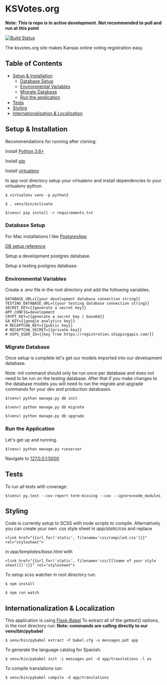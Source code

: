 # KSVotes.org
**Note: This is repo is in active development.  Not recommended to pull and run at this point**

[![Build Status](https://travis-ci.org/BlueprintKansas/ksvotes.org.svg?branch=master)](https://travis-ci.org/BlueprintKansas/ksvotes.org)

The ksvotes.org site makes Kansas online voting registration easy.

## Table of Contents
* [Setup & Installation](#setup-&-installation)
    * [Database Setup](#database-setup)
    * [Environmental Variables](#environmental-variables)
    * [Migrate Database](#migrate-database)
    * [Run the application](#run-the-application)
* [Tests](#tests)
* [Styling](styling)
* [Internationalization & Localization](#internationalization-&-localization)

## Setup & Installation
  Recommendations for running after cloning:

  Install [Python 3.6+](https://www.python.org/downloads/)

  Install [pip](https://pypi.org/project/pip/#description)

  Install [virtualenv](https://virtualenv.pypa.io/en/stable/)

  In app root directory setup your virtualenv and install dependencies to your virtualenv python.

  ```
  $ virtualenv venv -p python3
  ```
  ```
  $ . venv/bin/activate
  ```
  ```
  $(venv) pip install -r requirements.txt
  ```

### Database Setup
  For Mac installations I like [PostgresApp](https://postgresapp.com/)

  [DB setup reference](https://medium.com/coding-blocks/creating-user-database-and-adding-access-on-postgresql-8bfcd2f4a91e)

  Setup a development postgres database.

  Setup a testing postgres database.

### Environmental Variables
  Create a .env file in the root directory and add the following variables.
  ```
  DATABASE_URL={{your development database connection string}}
  TESTING_DATABASE_URL={{your testing database connection string}}
  SECRET_KEY={{generate a secret key}}
  APP_CONFIG=development
  CRYPT_KEY={{generate a secret key | base64}}
  GA_KEY={{google analytics key}}
  # RECAPTCHA_KEY={{public key}}
  # RECAPTCHA_SECRET={{private key}}
  # USPS_USER_ID={{key from https://registration.shippingapis.com/}}
  ```

### Migrate Database
  Once setup is complete let's get our models imported into our development database.

  Note: init command should only be run once per database and does not need to be run on the testing database.  After that if you make changes to the database models you will need to run the migrate and upgrade commands for your dev and production databases.

  ```
  $(venv) python manage.py db init
  ```

  ```
  $(venv) python manage.py db migrate
  ```

  ```
  $(venv) python manage.py db upgrade
  ```


### Run the Application
  Let's get up and running.
  ```
  $(venv) python manage.py runserver
  ```

  Navigate to [127.0.0.1:5000](127.0.0.1:5000)



## Tests
To run all tests with coverage:
```
$(venv) py.test --cov-report term-missing --cov --ignore=node_modules
```


## Styling
Code is currently setup to SCSS with node scripts to compile.
Alternatively you can create your own .css style sheet in *app/static/css* and replace
```
<link href="{{url_for('static', filename='css/compiled.css')}}" rel="stylesheet">
```
in *app/templates/base.html* with
```
<link href="{{url_for('static', filename='css/[[[name of your style sheet]]]')}}" rel="stylesheet">
```

To setup scss watcher in root directory run:
```
$ npm install
```
```
$ npm run watch
```

## Internationalization & Localization
This application is using [Flask-Babel](https://pythonhosted.org/Flask-Babel/)
To extract all of the gettext() options, in the root directory run:
**Note: commands are calling directly to our venv/bin/pybabel**
```
$ venv/bin/pybabel extract -F babel.cfg -o messages.pot app
```
To generate the language catalog for Spanish:
```
$ venv/bin/pybabel init -i messages.pot -d app/translations -l es
```
To compile translations run:
```
$ venv/bin/pybabel compile -d app/translations
```
